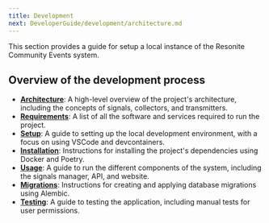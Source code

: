 ```yaml
---
title: Development
next: DeveloperGuide/development/architecture.md
---
```


This section provides a guide for setup a local instance of the Resonite Community Events system.

## Overview of the development process

- **[Architecture](architecture.md)**: A high-level overview of the project's architecture, including the concepts of signals, collectors, and transmitters.
- **[Requirements](requirements.md)**: A list of all the software and services required to run the project.
- **[Setup](setup.md)**: A guide to setting up the local development environment, with a focus on using VSCode and devcontainers.
- **[Installation](installation.md)**: Instructions for installing the project's dependencies using Docker and Poetry.
- **[Usage](usage.md)**: A guide to run the different components of the system, including the signals manager, API, and website.
- **[Migrations](migrations.md)**: Instructions for creating and applying database migrations using Alembic.
- **[Testing](testing.md)**: A guide to testing the application, including manual tests for user permissions.
